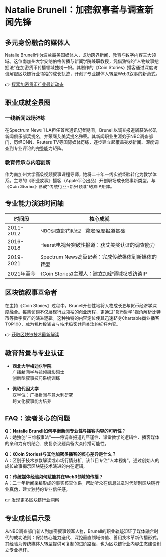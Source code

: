 # Natalie Brunell：加密叙事者与调查新闻先锋

## 多元身份融合的媒体人
Natalie Brunell作为波兰裔美国媒体人，成功跨界新闻、教育与数字内容三大领域。这位南加州大学安纳伯格传播与新闻学院兼职教授，凭借独特的"人物故事挖掘法"在加密货币传播领域独树一帜。其制作的《Coin Stories》播客通过深度访谈解密区块链行业领袖的成长轨迹，开创了专业媒体人转型Web3叙事的新范式。

👉 [探索加密货币行业最新动态](https://bit.ly/okx_welcome)

## 职业成就全景图

### 一线新闻战场淬炼
在Spectrum News 1 LA担任首席通讯记者期间，Brunell以调查报道斩获洛杉矶新闻俱乐部奖提名，并荣膺艾美奖提名殊荣。其新闻职业生涯始于NBC调查部门，历经CNN、Reuters TV等国际媒体历练，逐步建立起覆盖突发新闻、深度调查到专业评论的完整能力矩阵。

### 教育传承与内容创新
作为南加州大学高级视频叙事课程导师，她将二十年一线实战经验转化为教学体系。主导的《职业故事》播客（Apple平台出品）开创职场成长叙事新类型，与《Coin Stories》形成"传统行业+新兴领域"的双IP矩阵。

## 专业能力演进时间轴

| 时间段           | 核心成就                                                                 |
|------------------|--------------------------------------------------------------------------|
| 2011-2012        | NBC调查部门助理：奠定深度报道基础                                        |
| 2016-2018        | Hearst电视台突破性报道：获艾美奖认证的调查能力                            |
| 2019-2021        | Spectrum News高级记者：完成传统媒体到新媒体的转型                        |
| 2021年至今       | 《Coin Stories》主理人：建立加密领域权威访谈IP                           |

## 区块链叙事革命者
在主持《Coin Stories》过程中，Brunell开创性地将人物成长史与货币经济学深度融合。每集访谈不仅展现行业领袖的创业历程，更通过"货币哲学"视角解析比特币等数字资产的演进逻辑。这种独特的内容定位使其迅速跻身Chartable商业播客TOP100，成为机构投资者与技术极客共同关注的标杆内容。

👉 [获取区块链技术最新解读](https://bit.ly/okx_welcome)

## 教育背景与专业认证

- **西北大学梅迪尔学院**  
  广播新闻学与视频摄影硕士  
  创新型叙事技巧系统训练

- **佩珀代因大学**  
  双学位：广播新闻与意大利研究  
  跨文化叙事能力培养

## FAQ：读者关心的问题

**Q：Natalie Brunell如何平衡新闻专业性与播客内容的可听性？**  
A：她独创"三维叙事法"——将调查报道的严谨性、课堂教学的逻辑性、播客媒体的亲和力有机结合，使复杂议题具备大众传播可能性。

**Q：《Coin Stories》与其他加密类播客的核心差异是什么？**  
A：区别于技术参数解读或市场行情分析，该节目专注"人本视角"，通过创始人的成长故事揭示区块链技术演进的内在逻辑。

**Q：传统媒体经验如何赋能其在Web3领域的传播？**  
A：二十年新闻采编形成的事实核查体系，帮助听众在信息过载时代辨别区块链行业真伪，建立独特的专业信任感。

👉 [发现更多区块链行业洞察](https://bit.ly/okx_welcome)

## 专业成长启示录
从NBC调查部门新人到加密叙事领军人物，Brunell的职业轨迹印证了媒体融合时代的成功法则：保持核心能力迭代、深挖垂直领域价值、善用技术革新传播形式。其经验为传统媒体人转型提供可复制的进阶路径，也为区块链行业内容生态建设树立专业标杆。